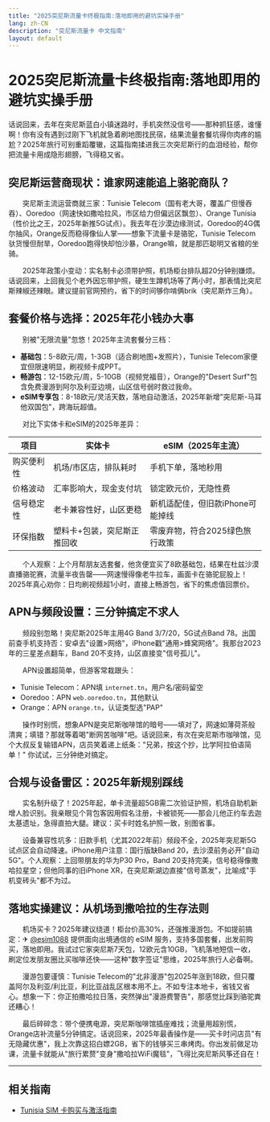 ```yaml
---
title: "2025突尼斯流量卡终极指南:落地即用的避坑实操手册"
lang: zh-CN
description: "突尼斯流量卡 中文指南"
layout: default
---
```

# 2025突尼斯流量卡终极指南:落地即用的避坑实操手册

话说回来，去年在突尼斯蓝白小镇迷路时，手机突然没信号——那种抓狂感，谁懂啊！你有没有遇到过刚下飞机就急着刷地图找民宿，结果流量套餐坑得你肉疼的尴尬？2025年旅行可别重蹈覆辙，这篇指南揉进我三次突尼斯行的血泪经验，帮你把流量卡用成隐形翅膀，飞得稳又省。

## 突尼斯运营商现状：谁家网速能追上骆驼商队？

　　突尼斯主流运营商就三家：Tunisie Telecom（国有老大哥，覆盖广但慢吞吞）、Ooredoo（网速快如撒哈拉风，市区给力但偏远区飘忽）、Orange Tunisia（性价比之王，2025年新推5G试点）。我去年在沙漠边缘测试，Ooredoo的4G偶尔抽风，Orange反而稳得像仙人掌——想象下流量卡是骆驼，Tunisie Telecom驮货慢但耐旱，Ooredoo跑得快却怕沙暴，Orange嘛，就是那匹聪明又省粮的坐骑。

　　2025年政策小变动：实名制卡必须带护照，机场柜台排队超20分钟别嫌烦。话说回来，上回我见个老外因忘带护照，硬生生蹲机场等了两小时，那表情比突尼斯辣椒还辣眼。建议提前官网预约，省下的时间够你啃俩brik（突尼斯炸三角）。

## 套餐价格与选择：2025年花小钱办大事

　　别被"无限流量"忽悠！2025年主流套餐分三档：
- **基础包**：5-8欧元/周，1-3GB（适合刷地图+发照片），Tunisie Telecom家便宜但限速明显，刷视频卡成PPT。
- **畅游包**：12-15欧元/周，5-10GB（视频党福音），Orange的"Desert Surf"包含免费漫游到阿尔及利亚边境，山区信号弱时救过我命。
- **eSIM专享包**：8-18欧元/灵活天数，落地自动激活，2025年新增"突尼斯-马耳他双国包"，跨海玩超值。

　　对比下实体卡和eSIM的2025年差异：

| 项目          | 实体卡                     | eSIM（2025年主流）         |
|---------------|---------------------------|--------------------------|
| 购买便利性    | 机场/市区店，排队耗时      | 手机下单，落地秒用        |
| 价格波动      | 汇率影响大，现金支付坑      | 锁定欧元价，无隐性费      |
| 信号稳定性    | 老卡兼容性好，山区更稳      | 新机适配佳，但旧款iPhone可能掉线 |
| 环保指数      | 塑料卡+包装，突尼斯正推回收 | 零废弃物，符合2025绿色旅行政策 |

　　个人观察：上个月帮朋友选套餐，他贪便宜买了8欧基础包，结果在杜兹沙漠直播骆驼赛，流量半夜告罄——网速慢得像老牛拉车，画面卡在骆驼屁股上！2025年真心劝你：日均刷视频超1小时，直接上畅游包，省下的焦虑值回票价。

## APN与频段设置：三分钟搞定不求人

　　频段别忽略！突尼斯2025年主用4G Band 3/7/20，5G试点Band 78。出国前查手机支持否：安卓去"设置>网络"，iPhone戳"通用>蜂窝网络"。我那台2023年的三星差点翻车，Band 20不支持，山区直接变"信号孤儿"。

　　APN设置超简单，但游客常栽跟头：
- Tunisie Telecom：APN填 `internet.tn`，用户名/密码留空
- Ooredoo：APN `web.ooredoo.tn`，其他默认
- Orange：APN `orange.tn`，认证类型选"PAP"

　　操作时别慌，想象APN是突尼斯咖啡馆的暗号——填对了，网速如薄荷茶般清爽；填错？那就等着喝"断网苦咖啡"吧。话说回来，有次在突尼斯市咖啡馆，见个大叔反复输错APN，店员笑着递上纸条："兄弟，按这个抄，比学阿拉伯语简单！" 你试试，三分钟绝对搞定。

## 合规与设备雷区：2025年新规别踩线

　　实名制升级了！2025年起，单卡流量超5GB需二次验证护照，机场自助机新增人脸识别。我亲眼见个背包客因用假名注册，卡被锁死——那会儿他正约车去迦太基遗址，急得直拍大腿。建议：买卡时姓名护照一致，别图省事。

　　设备兼容性坑多：旧款手机（尤其2022年前）频段不全，2025年突尼斯5G试点区会自动降速。iPhone用户注意：国行版缺Band 20，去沙漠前务必开"自动5G"。个人观察：上回带朋友的华为P30 Pro，Band 20支持完美，信号稳得像撒哈拉星空；但他同事的旧iPhone XR，在突尼斯湖边直接"信号蒸发"，比喻成"手机变砖头"都不为过。

## 落地实操建议：从机场到撒哈拉的生存法则

　　机场买卡？2025年建议绕道！柜台价高30%，还强推漫游包。不如提前搞定：✈ [@esim1088](https://t.me/s/esim1088) 提供面向出境通信的 eSIM 服务，支持多国套餐，出发前购买，落地即用。我试过它家突尼斯7天包，12欧元含10GB，飞机落地短信一收，刷定位发朋友圈比买咖啡还快——这种"数字签证"思维，2025年旅行人必备啊。

　　漫游包要谨慎：Tunisie Telecom的"北非漫游"包2025年涨到18欧，但只覆盖阿尔及利亚/利比亚，利比亚战乱区根本用不上。不如专注本地卡，省钱又省心。想象一下：你正拍撒哈拉日落，突然弹出"漫游费警告"，那感觉比踩到骆驼粪还糟心！

　　最后碎碎念：带个便携电源，突尼斯咖啡馆插座难找；流量用超别慌，Orange店补流量5分钟搞定。话说回来，2025年最香操作是——买卡时问店员"有无隐藏优惠"，我上次靠这招白嫖2GB，省下的钱够买三串烤肉。你出发前做足功课，流量卡就能从"旅行累赘"变身"撒哈拉WiFi魔毯"，飞得比突尼斯风筝还自在！

<!-- crosslink -->
---

## 相关指南

- [Tunisia SIM 卡购买与激活指南](https://faciylike.github.io/tunisia-sim-guides)
